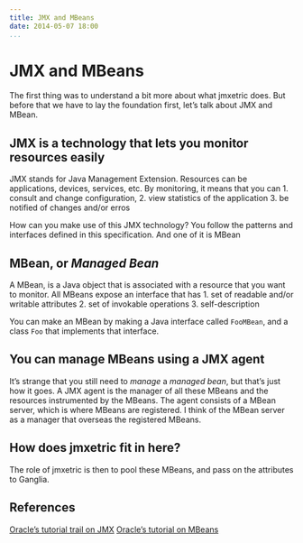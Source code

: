 ```yaml
---
title: JMX and MBeans
date: 2014-05-07 18:00
...
```


JMX and MBeans
==============

The first thing was to understand a bit more about what jmxetric does.
But before that we have to lay the foundation first, let’s talk about
JMX and MBean.

JMX is a technology that lets you monitor resources easily
----------------------------------------------------------

JMX stands for Java Management Extension. Resources can be applications,
devices, services, etc. By monitoring, it means that you can 1. consult
and change configuration, 2. view statistics of the application 3. be
notified of changes and/or erros

How can you make use of this JMX technology? You follow the patterns and
interfaces defined in this specification. And one of it is MBean

MBean, or *Managed Bean*
------------------------

A MBean, is a Java object that is associated with a resource that you
want to monitor. All MBeans expose an interface that has 1. set of
readable and/or writable attributes 2. set of invokable operations 3.
self-description

You can make an MBean by making a Java interface called `FooMBean`, and
a class `Foo` that implements that interface.

You can manage MBeans using a JMX agent
---------------------------------------

It’s strange that you still need to *manage* a *managed bean*, but
that’s just how it goes. A JMX agent is the manager of all these MBeans
and the resources instrumented by the MBeans. The agent consists of a
MBean server, which is where MBeans are registered. I think of the MBean
server as a manager that overseas the registered MBeans.

How does jmxetric fit in here?
------------------------------

The role of jmxetric is then to pool these MBeans, and pass on the
attributes to Ganglia.

References
----------

[Oracle’s tutorial trail on
JMX](docs.oracle.com/javase/tutorial/jmx/index.html) [Oracle’s tutorial
on MBeans](docs.oracle.com/javase/tutorial/jmx/mbeans/standard.html)
